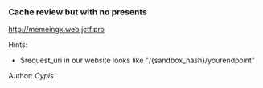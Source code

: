 ### Cache review but with no presents

http://memeingx.web.jctf.pro


Hints:
* $request_uri in our website looks like "/{sandbox_hash}/yourendpoint"


Author: *Cypis*